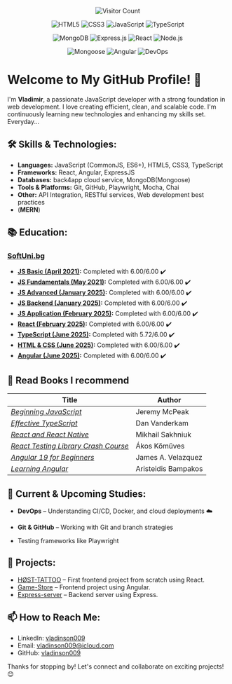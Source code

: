<div align="center">

 ![Visitor Count](https://komarev.com/ghpvc/?username=vladinson009&color=blue&style=flat-square)
 
<div>
 
![HTML5](https://img.shields.io/badge/-HTML5-E34F26?style=flat-square&logo=html5&logoColor=white)
![CSS3](https://img.shields.io/badge/-CSS3-1572B6?style=flat-square&logo=css3&logoColor=white)
![JavaScript](https://img.shields.io/badge/-JavaScript-F7DF1E?style=flat-square&logo=javascript&logoColor=black)
![TypeScript](https://img.shields.io/badge/-TypeScript-3178C6?style=flat-square&logo=typescript&logoColor=white)
 
</div>

<div>
 
![MongoDB](https://img.shields.io/badge/-MongoDB-47A248?style=flat-square&logo=mongodb&logoColor=white)
![Express.js](https://img.shields.io/badge/-Express.js-000000?style=flat-square&logo=express&logoColor=white)
![React](https://img.shields.io/badge/-React-61DAFB?style=flat-square&logo=react&logoColor=black)
![Node.js](https://img.shields.io/badge/-Node.js-339933?style=flat-square&logo=node.js&logoColor=white)
 
</div>

<div>
 
![Mongoose](https://img.shields.io/badge/-Mongoose-880000?style=flat-square&logo=mongoose&logoColor=white)
![Angular](https://img.shields.io/badge/-Angular-DD0031?style=flat-square&logo=angular&logoColor=white)
![DevOps](https://img.shields.io/badge/-DevOps-6C757D?style=flat-square&logo=devops&logoColor=white)

</div>

</div>

# Welcome to My GitHub Profile! 👋

I'm **Vladimir**, a passionate JavaScript developer with a strong foundation in web development. I love creating efficient, clean, and scalable code. I'm continuously learning new technologies and enhancing my skills set. Everyday...

## 🛠️ Skills & Technologies:
- **Languages:** JavaScript (CommonJS, ES6+), HTML5, CSS3, TypeScript 
- **Frameworks:** React, Angular, ExpressJS
- **Databases:** back4app cloud service, MongoDB(Mongoose)
- **Tools & Platforms:** Git, GitHub, Playwright, Mocha, Chai
- **Other:** API Integration, RESTful services, Web development best practices
-  (**MERN**)

## 📚 Education:
### [SoftUni.bg](https://www.softuni.bg)
- **[JS Basic (April 2021)](https://softuni.bg/certificates/details/106638/8f3146d6):** Completed with 6.00/6.00 ✔️
- **[JS Fundamentals (May 2021)](https://softuni.bg/certificates/details/111272/7083861f):** Completed with 6.00/6.00 ✔️
- **[JS Advanced (January 2025)](https://softuni.bg/certificates/details/237480/56861bef):** Completed with 6.00/6.00 ✔️
- **[JS Backend (January 2025)](https://softuni.bg/certificates/details/237674/aafe851b):** Completed with 6.00/6.00 ✔️
- **[JS Application (February 2025)](https://softuni.bg/certificates/details/241276/41328187):** Completed with 6.00/6.00 ✔️
- **[React (February 2025)](https://softuni.bg/certificates/details/241481/76346ebf):** Completed with 6.00/6.00 ✔️
- **[TypeScript (June 2025)](https://softuni.bg/Certificates/Details/245007/cf473de1):** Completed with 5.72/6.00 ✔️
- **[HTML & CSS (June 2025)](https://softuni.bg/Certificates/Details/245751/e3b833ac):** Completed with 6.00/6.00 ✔️
- **[Angular (June 2025)](https://softuni.bg/certificates/details/249219/4491e484):** Completed with 6.00/6.00 ✔️

## 📖 Read Books I recommend
| Title | Author |
|-------|--------|
| [*Beginning JavaScript*](https://a.co/d/4LtoXpM) | Jeremy McPeak | 
| [*Effective TypeScript*](https://a.co/d/aXWdGh3) | Dan Vanderkam  | 
| [*React and React Native*](https://a.co/d/11CAK4u) | Mikhail Sakhniuk  | 
| [*React Testing Library Crash Course*](https://a.co/d/0ZM7LaL) | Ákos Kőműves | 
| [*Angular 19 for Beginners*](https://a.co/d/663BRIH) | James A. Velazquez | 
| [*Learning Angular*](https://a.co/d/4tDaWZg) | Aristeidis Bampakos | 


## 🌱 Current & Upcoming Studies:
- **DevOps** – Understanding CI/CD, Docker, and cloud deployments ☁️
- **Git & GitHub** – Working with Git and branch strategies 

- Testing frameworks like Playwright

## 🚀 Projects:
- [HØST-TATTOO](https://github.com/vladinson009/host-tattoo) – First frontend project from scratch using React.
- [Game-Store](https://github.com/vladinson009/game-store) –  Frontend project using Angular.
- [Express-server](https://github.com/vladinson009/express-server) – Backend server using Express.

## 📫 How to Reach Me:
- LinkedIn: [vladinson009](https://www.linkedin.com/in/vladimir-gulev-040b3a317/)
- Email: [vladinson009@icloud.com](mailto:vladinson009@icloud.com)
- GitHub: [vladinson009](https://github.com/vladinson009)

Thanks for stopping by! Let's connect and collaborate on exciting projects! 😊


<!---
vladinson009/vladinson009 is a ✨ special ✨ repository because its `README.md` (this file) appears on your GitHub profile.
You can click the Preview link to take a look at your changes.
--->
